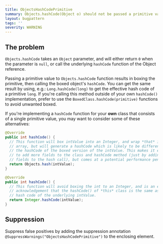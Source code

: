 ```yaml
---
title: ObjectsHashCodePrimitive
summary: Objects.hashCode(Object o) should not be passed a primitive value
layout: bugpattern
tags: ''
severity: WARNING
---
```


<!--
*** AUTO-GENERATED, DO NOT MODIFY ***
To make changes, edit the @BugPattern annotation or the explanation in docs/bugpattern.
-->

## The problem
`Objects.hashCode` takes an `Object` parameter, and will either return `0` when
the parameter is `null`, or call the underlying `hashCode` function of the
Object reference.

Passing a primitive value to `Objects.hashCode` function results in boxing the
primitive, then calling the boxed object's `hashCode`. You can get the same
result by using, e.g.: `Long.hashCode(long)` to get the effective hash code of a
primitive `long`. If you're calling this method outside of your own `hashCode()`
implementation, prefer to use the `BoxedClass.hashCode(primitive)` functions to
avoid unwanted boxed.

If you're implementing a `hashCode` function for your **own** class that
consists of a single primitive value, you may want to consider some of these
alternatives:

```java
@Override
public int hashCode() {
  // This function will box intValue into an Integer, and wrap *that* in an
  // array, but will generate a hashCode which is likely to be different than
  // the hashCode of the boxed version of the intValue. This makes it easier
  // to add more fields to the class and hashCode method (just by adding more
  // fields to the hash call), but comes at a potential performance penalty.
  return Objects.hash(intValue);
}
```

```java
@Override
public int hashCode() {
  // This function will avoid boxing the int to an Integer, and is an explicit
  // acknowledgement that the hashCode() of *this* class is the same as the
  // hash code of the underlying intValue.
  return Integer.hashCode(intValue);
}
```

## Suppression
Suppress false positives by adding the suppression annotation `@SuppressWarnings("ObjectsHashCodePrimitive")` to the enclosing element.
